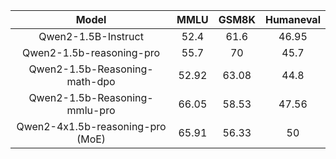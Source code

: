 |            Model             | MMLU | GSM8K | Humaneval |
|:----------------------------:|:----:|:-----:|:---------:|
|Qwen2-1.5B-Instruct | 52.4 | 61.6 | 46.95 |
|Qwen2-1.5b-reasoning-pro | 55.7 |  70   |   45.7    |
|Qwen2-1.5b-Reasoning-math-dpo | 52.92 | 63.08 |   44.8    |
|Qwen2-1.5b-Reasoning-mmlu-pro | 66.05 | 58.53 |   47.56   |
|Qwen2-4x1.5b-reasoning-pro (MoE) | 65.91 | 56.33 |    50     |
